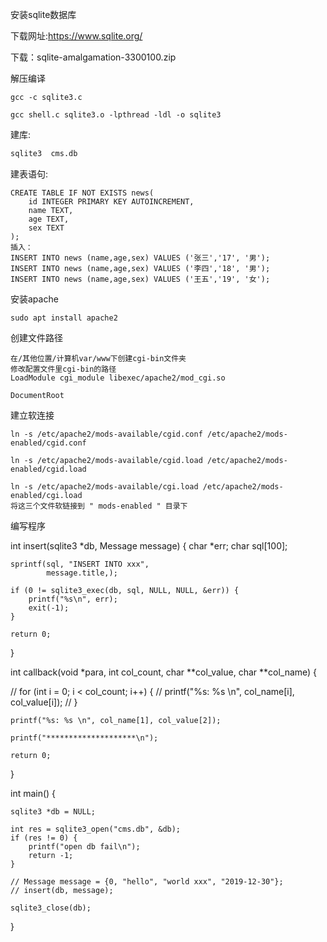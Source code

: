 安装sqlite数据库

下载网址:https://www.sqlite.org/

下载：sqlite-amalgamation-3300100.zip

解压编译

```
gcc -c sqlite3.c 

gcc shell.c sqlite3.o -lpthread -ldl -o sqlite3
```

建库:

```1
sqlite3  cms.db
```

建表语句:

```
CREATE TABLE IF NOT EXISTS news(
    id INTEGER PRIMARY KEY AUTOINCREMENT,
    name TEXT,
    age TEXT,
    sex TEXT
);
插入：
INSERT INTO news (name,age,sex) VALUES ('张三','17', '男');
INSERT INTO news (name,age,sex) VALUES ('李四','18', '男');
INSERT INTO news (name,age,sex) VALUES ('王五','19', '女');
```

安装apache

```
sudo apt install apache2
```

创建文件路径

```
在/其他位置/计算机var/www下创建cgi-bin文件夹
修改配置文件里cgi-bin的路径
LoadModule cgi_module libexec/apache2/mod_cgi.so

DocumentRoot

```

建立软连接

```
ln -s /etc/apache2/mods-available/cgid.conf /etc/apache2/mods-enabled/cgid.conf

ln -s /etc/apache2/mods-available/cgid.load /etc/apache2/mods-enabled/cgid.load

ln -s /etc/apache2/mods-available/cgi.load /etc/apache2/mods-enabled/cgi.load
将这三个文件软链接到 " mods-enabled " 目录下
```

编写程序

int insert(sqlite3 *db, Message message) {
    char *err;
    char sql[100];

    sprintf(sql, "INSERT INTO xxx",
            message.title,);
    
    if (0 != sqlite3_exec(db, sql, NULL, NULL, &err)) {
        printf("%s\n", err);
        exit(-1);
    }
    
    return 0;
}

int callback(void *para, int col_count, char **col_value, char **col_name) {

//    for (int i = 0; i < col_count; i++) {
//        printf("%s: %s \n", col_name[i], col_value[i]);
//    }

    printf("%s: %s \n", col_name[1], col_value[2]);
    
    printf("********************\n");
    
    return 0;
}



int main() {
    
    sqlite3 *db = NULL;
    
    int res = sqlite3_open("cms.db", &db);
    if (res != 0) {
        printf("open db fail\n");
        return -1;
    }
    
    // Message message = {0, "hello", "world xxx", "2019-12-30"};
    // insert(db, message);
    
    sqlite3_close(db);

}